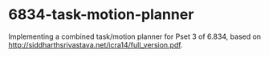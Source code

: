 # 6834-task-motion-planner
Implementing a combined task/motion planner for Pset 3 of 6.834, based on http://siddharthsrivastava.net/icra14/full_version.pdf.
